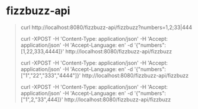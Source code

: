 # fizzbuzz-api

>curl http://localhost:8080/fizzbuzz-api/fizzbuzz?numbers=1,2;33|444
>
>curl -XPOST -H 'Content-Type: application/json' -H 'Accept: application/json' -H 'Accept-Language: en' -d '{"numbers":[1,22,333,4444]}' http://localhost:8080/fizzbuzz-api/fizzbuzz
>
>curl -XPOST -H 'Content-Type: application/json' -H 'Accept: application/json' -H 'Accept-Language: en' -d '{"numbers":["1","22","333","4444"]}' http://localhost:8080/fizzbuzz-api/fizzbuzz
>
>curl -XPOST -H 'Content-Type: application/json' -H 'Accept: application/json' -H 'Accept-Language: en' -d '{"numbers":["1",2,"33",444]}' http://localhost:8080/fizzbuzz-api/fizzbuzz

